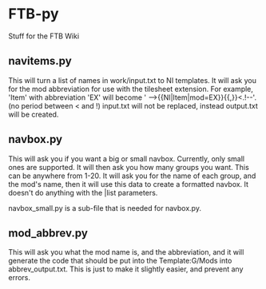 FTB-py
======

Stuff for the FTB Wiki

navitems.py
-----------
This will turn a list of names in work/input.txt to NI templates. It will ask you for the mod abbreviation for use with the tilesheet extension. For example, 'Item' with abbreviation 'EX' will become '   -->{{NI|Item|mod=EX}}{{,}}<.!--'. (no period between < and !) input.txt will not be replaced, instead output.txt will be created. 

navbox.py
---------
This will ask you if you want a big or small navbox. Currently, only small ones are supported. It will then ask you how many groups you want. This can be anywhere from 1-20. It will ask you for the name of each group, and the mod's name, then it will use this data to create a formatted navbox. It doesn't do anything with the |list parameters.

navbox_small.py is a sub-file that is needed for navbox.py.

mod_abbrev.py
-------------
This will ask you what the mod name is, and the abbreviation, and it will generate the code that should be put into the Template:G/Mods into abbrev_output.txt. This is just to make it slightly easier, and prevent any errors.